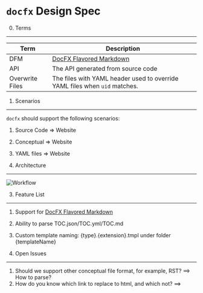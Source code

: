 `docfx` Design Spec
====================================
0. Terms
--------
Term | Description
-----|-------
DFM  | [DocFX Flavored Markdown](docfx_flavored_markdown.md)
API  | The API generated from source code
Overwrite Files | The files with YAML header used to override YAML files when `uid` matches.


1. Scenarios
------------
`docfx` should support the following scenarios:
1. Source Code => Website
2. Conceptual => Website
3. YAML files => Website

2. Architecture
---------------
![Workflow](images/docfx_workflow.png)

3. Feature List
---------------
1. Support for [DocFX Flavored Markdown](docfx_flavored_markdown.md)
2. Ability to parse TOC.json/TOC.yml/TOC.md
3. Custom template naming: {type}.{extension}.tmpl under folder {templateName} 

4. Open Issues
------------------------
1. Should we support other conceptual file format, for example, RST?
==> How to parse?
2. How do you know which link to replace to html, and which not?
==> 
